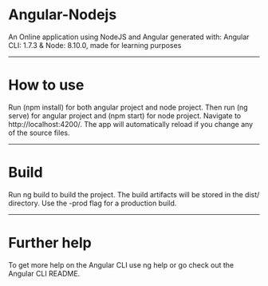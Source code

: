 # Angular-Nodejs
An Online application using NodeJS and Angular generated with: Angular CLI: 1.7.3 & Node: 8.10.0, made for learning purposes
*****************
# How to use
Run (npm install) for both angular project and node project.
Then run (ng serve) for angular project and (npm start) for node project. Navigate to http://localhost:4200/. The app will automatically reload if you change any of the source files.
*******************
# Build
Run ng build to build the project. The build artifacts will be stored in the dist/ directory. Use the -prod flag for a production build.
*****************
# Further help
To get more help on the Angular CLI use ng help or go check out the Angular CLI README.
